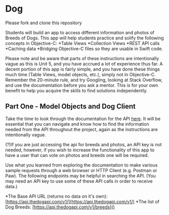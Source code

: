 #  Dog

Please fork and clone this repository

Students will build an app to access different information and photos of Breeds of Dogs. This app will help students practice and solify the following concepts in Objective-C:
*Table Views
*Collection Views
*REST API calls
*Caching data
*Bridging Objective-C files so they are usable in Swift code.

Please note and be aware that parts of these instructions are intentionally vague as this is Unit 5, and you have accrued a lot of experience thus far. A decent portion of this app is fairly simple, and you have done these things much time (Table Views, model objects, etc.), simply not in Objective-C. Remember the 20-minute rule, and try Googling, looking at Stack Overflow, and use the documentation before you ask a mentor. This is for your own benefit to help you acquire the skills to find solutions independently.

## Part One - Model Objects and Dog Client

Take the time to look through the documentation for the API [here](https://docs.thedogapi.com). It will be essential that you can navigate and know how to find the information needed from the API throughout the project, again as the instructions are intentionally vague.

(?)If you are just accessing the api for breeds and photos, an API key is not needed, however, if you wish to increase the functionality of this app to have a user that can vote on photos and breeds one will be required.

Use what you learned from exploring the documentation to make various sample requests through a web browser or HTTP Client (e.g. Postman or Paw). The following endpoints may be helpful in searching the API. (You may need an API key to use some of these API calls in order to receive data.)

*The Base API URL (returns no data on it's own): [https://api.thedogapi.com/v1/](https://api.thedogapi.com/v1/)
*The list of Dog Breeds: [https://api.thedogapi.com/v1/breeds]()
